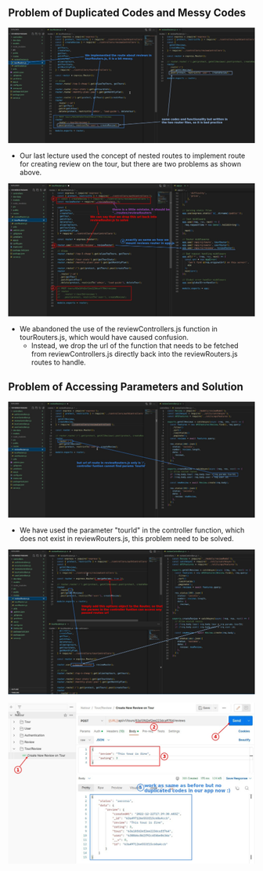 ## **Problem of Duplicated Codes and Messy Codes**

![Alt problems of result in last lecture](pic/01.jpg)

- Our last lecture used the concept of nested routes to implement route for creating review on the tour, but there are two problems as shown above.

![Alt drop routes back to reviewRouters.js](pic/02.jpg)

- We abandoned the use of the reviewControllers.js function in tourRouters.js, which would have caused confusion.
  - Instead, we drop the url of the function that needs to be fetched from reviewControllers.js directly back into the reviewRouters.js routes to handle.

## **Problem of Accessing Parameters and Solution**

![Alt problems of params tourId cannot access](pic/03.jpg)

- We have used the parameter "tourId" in the controller function, which does not exist in reviewRouters.js, this problem need to be solved.

![Alt use { mergeParams: true } to let params can access tourId](pic/04.jpg)

![Alt Test](pic/05.jpg)
